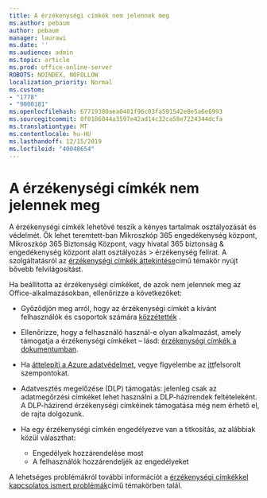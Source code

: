 ```yaml
---
title: A érzékenységi címkék nem jelennek meg
ms.author: pebaum
author: pebaum
manager: laurawi
ms.date: ''
ms.audience: admin
ms.topic: article
ms.prod: office-online-server
ROBOTS: NOINDEX, NOFOLLOW
localization_priority: Normal
ms.custom:
- "1778"
- "9000181"
ms.openlocfilehash: 67719380aea0481f96c03fa591542e8e5a6e6993
ms.sourcegitcommit: 0f0186044a3597e42ad14c32ca58e7224344dcfa
ms.translationtype: MT
ms.contentlocale: hu-HU
ms.lasthandoff: 12/15/2019
ms.locfileid: "40048654"
---
```

# <a name="sensitivity-labels-not-appearing"></a>A érzékenységi címkék nem jelennek meg

A érzékenységi címkék lehetővé teszik a kényes tartalmak osztályozását és védelmét. Ők lehet teremtett-ban Mikroszkóp 365 engedékenység központ, Mikroszkóp 365 Biztonság Központ, vagy hivatal 365 biztonság & engedékenység központ alatt osztályozás > érzékenység felirat. A szolgáltatásról az [érzékenységi címkék áttekintése](https://docs.microsoft.com/office365/securitycompliance/sensitivity-labels)című témakör nyújt bővebb felvilágosítást.

Ha beállította az érzékenységi címkéket, de azok nem jelennek meg az Office-alkalmazásokban, ellenőrizze a következőket:

- Győződjön meg arról, hogy az érzékenységi címkét a kívánt felhasználók és csoportok számára [közzétették](https://docs.microsoft.com/Office365/SecurityCompliance/sensitivity-labels#what-label-policies-can-do) .

- Ellenőrizze, hogy a felhasználó használ-e olyan alkalmazást, amely támogatja a érzékenységi címkéket – lásd: [érzékenységi címkék a dokumentumban](https://support.office.com/article/apply-sensitivity-labels-to-your-documents-and-email-within-office-2f96e7cd-d5a4-403b-8bd7-4cc636bae0f9?ad=US&ui=en-US&rs=en-US#bkmk_whereavailable).

- Ha [áttelepíti a Azure adatvédelmet](https://docs.microsoft.com/azure/information-protection/configure-policy-migrate-labels), vegye figyelembe az [itt](https://docs.microsoft.com/azure/information-protection/configure-policy-migrate-labels#considerations-for-unified-labels)felsorolt szempontokat.

- Adatvesztés megelőzése (DLP) támogatás: jelenleg csak az adatmegőrzési címkéket lehet használni a DLP-házirendek feltételeként.  A DLP-házirend érzékenységi címkéinek támogatása még nem érhető el, de rajta dolgozunk.

- Ha egy érzékenységi címkén engedélyezve van a titkosítás, az alábbiak közül választhat:
    - Engedélyek hozzárendelése most
    - A felhasználók hozzárendeljék az engedélyeket


A lehetséges problémákról további információt a [érzékenységi címkékkel kapcsolatos ismert problémák](https://support.office.com/article/known-issues-with-sensitivity-labels-in-office-b169d687-2bbd-4e21-a440-7da1b2743edc)című témakörben talál.